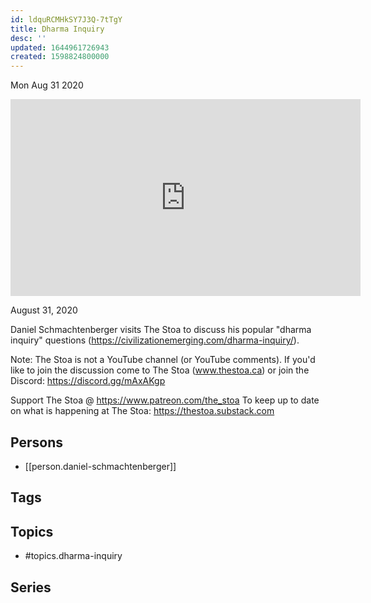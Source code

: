 ```yaml
---
id: ldquRCMHkSY7J3Q-7tTgY
title: Dharma Inquiry
desc: ''
updated: 1644961726943
created: 1598824800000
---
```





Mon Aug 31 2020

<iframe width="560" height="315" src="https://www.youtube.com/embed/Pyy3veuvXVE" title="Dharma Inquiry w/ Daniel Schmachtenberger" frameborder="0" allow="accelerometer; autoplay; clipboard-write; encrypted-media; gyroscope; picture-in-picture" allowfullscreen ></iframe>

August 31, 2020

Daniel Schmachtenberger visits The Stoa to discuss his popular "dharma inquiry" questions (https://civilizationemerging.com/dharma-inquiry/). 

Note: The Stoa is not a YouTube channel (or YouTube comments). If you'd like to join the discussion come to The Stoa (www.thestoa.ca) or join the Discord: https://discord.gg/mAxAKgp

Support The Stoa @ https://www.patreon.com/the_stoa
To keep up to date on what is happening at The Stoa: https://thestoa.substack.com

## Persons

- [[person.daniel-schmachtenberger]]

## Tags



## Topics

- #topics.dharma-inquiry

## Series



